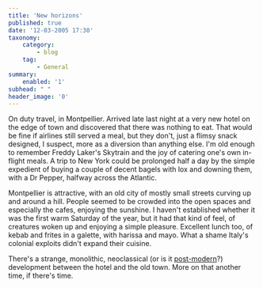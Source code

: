 ```yaml
---
title: 'New horizons'
published: true
date: '12-03-2005 17:30'
taxonomy:
    category:
        - blog
    tag:
        - General
summary:
    enabled: '1'
subhead: " "
header_image: '0'
--- 
```


On duty travel, in Montpellier. Arrived late last night at a very new hotel on the edge of town and discovered that there was nothing to eat. That would be fine if airlines still served a meal, but they don't, just a flimsy snack designed, I suspect, more as a diversion than anything else. I'm old enough to remember Freddy Laker's Skytrain and the joy of catering one's own in-flight meals. A trip to New York could be prolonged half a day by the simple expedient of buying a couple of decent bagels with lox and downing them, with a Dr Pepper, halfway across the Atlantic.

Montpellier is attractive, with an old city of mostly small streets curving up and around a hill. People seemed to be crowded into the open spaces and especially the cafes, enjoying the sunshine. I haven't established whether it was the first warm Saturday of the year, but it had that kind of feel, of creatures woken up and enjoying a simple pleasure. Excellent lunch too, of kebab and frites in a galette, with harissa and mayo. What a shame Italy's colonial exploits didn't expand their cuisine.

There's a strange, monolithic, neoclassical (or is it [post-modern](http://www.archinform.net/projekte/9178.htm?ID=gGI6UDOEFVGPdXM9)?) development between the hotel and the old town. More on that another time, if there's time.
